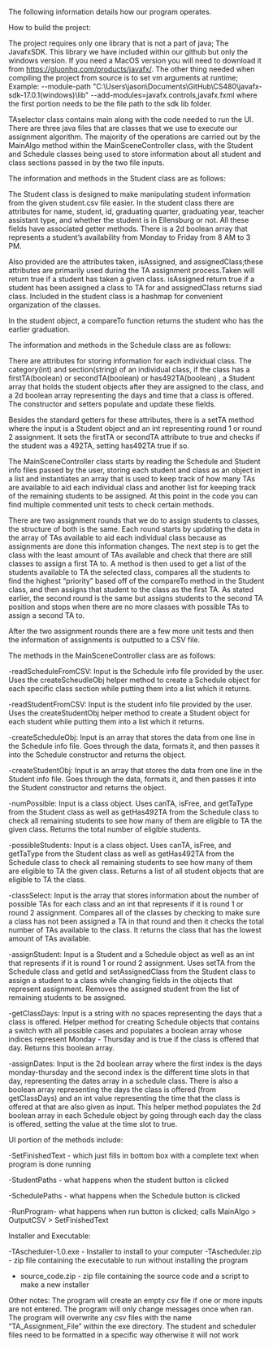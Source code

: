 The following information details how our program operates.

How to build the project:

The project requires only one library that is not a part of java; The JavafxSDK. This library we have included within our github but only the windows version. If you need a MacOS version you will need to download it from https://gluonhq.com/products/javafx/. The other thing needed when compiling the project from source is to set vm arguments at runtime; 
Example:
 --module-path "C:\Users\jason\Documents\GitHub\CS480\javafx-sdk-17.0.1(windows)\lib" --add-modules=javafx.controls,javafx.fxml
where the first portion needs to be the file path to the sdk lib folder.

TAselector class contains main along with the code needed to run the UI.
There are three java files that are classes that we use to execute our assignment algorithm. The majority of the operations are carried out by the MainAlgo method within the MainSceneController class, with the Student and Schedule classes being used to store information about all student and class sections passed in by the two file inputs.

The information and methods in the Student class are as follows:

The Student class is designed to make manipulating student information from the given student.csv file easier. In the student class there are attributes for name, student, id, graduating quarter, graduating year, teacher assistant type,  and whether the student is in Ellensburg or not. All these fields have associated getter methods. There is a 2d boolean array that represents a student’s availability from Monday to Friday from 8 AM to 3 PM. 

Also provided are the attributes taken, isAssigned, and assignedClass;these attributes are primarily used during the TA assignment process.Taken will return true if a student has taken a given class. isAssigned return true if a student has been assigned a class to TA for and assignedClass returns siad class. Included in the student class is a hashmap for convenient organization of the classes.

In the student object, a compareTo function returns the student who has the earlier graduation. 

The information and methods in the Schedule class are as follows:

There are attributes for storing information for each individual class. The category(int) and section(string) of an individual class, if the class has a firstTA(boolean) or secondTA(boolean) or has492TA(boolean) , a Student array that holds the student objects after they are assigned to the class, and a 2d boolean array representing the days and time that a class is offered. The constructor and setters populate and update these fields.

Besides the standard getters for these attributes, there is a setTA method where the input is a Student object and an int representing round 1 or round 2 assignment. It sets the firstTA or secondTA attribute to true and checks if the student was a 492TA, setting has492TA true if so. 

The MainSceneController class starts by reading the Schedule and Student info files passed by the user, storing each student and class as an object in a list and instantiates an array that is used to keep track of how many TAs are available to aid each individual class and another list for keeping track of the remaining students to be assigned. At this point in the code you can find multiple commented unit tests to check certain methods.

There are two assignment rounds that we do to assign students to classes, the structure of both is the same. Each round starts by updating the data in the array of TAs available to aid each individual class because as assignments are done this information changes. The next step is to get the class with the least amount of TAs available and check that there are still classes to assign a first TA to. A method is then used to get a list of the students available to TA the selected class, compares all the students to find the highest “priority” based off of the compareTo method in the Student class, and then assigns that student to the class as the first TA. As stated earlier, the second round is the same but assigns students to the second TA position and stops when there are no more classes with possible TAs to assign a second TA to.

After the two assignment rounds there are a few more unit tests and then the information of assignments is outputted to a CSV file. 

The methods in the MainSceneController class are as follows:

-readScheduleFromCSV: Input is the Schedule info file provided by the user. Uses the createScheudleObj helper method to create a Schedule object for each specific class section while putting them into a list which it returns.

-readStudentFromCSV: Input is the student info file provided by the user. Uses the createStudentObj helper method to create a Student object for each student while putting them into a list which it returns.

-createScheduleObj: Input is an array that stores the data from one line in the Schedule info file. Goes through the data, formats it, and then passes it into the Schedule constructor and returns the object. 

-createStudentObj: Input is an array that stores the data from one line in the Student info file. Goes through the data, formats it, and then passes it into the Student constructor and returns the object. 

-numPossible: Input is a class object. Uses canTA, isFree, and getTaType from the Student class as well as getHas492TA from the Schedule class to check all remaining students to see how many of them are eligible to TA the given class. Returns the total number of eligible students.

-possibleStudents: Input is a class object.  Uses canTA, isFree, and getTaType from the Student class as well as getHas492TA from the Schedule class to check all remaining students to see how many of them are eligible to TA the given class. Returns a list of all student objects that are eligible to TA the class.

-classSelect: Input is the array that stores information about the number of possible TAs for each class and an int that represents if it is round 1 or round 2 assignment. Compares all of the classes by checking to make sure a class has not been assigned a TA in that round and then it checks the total number of TAs available to the class. It returns the class that has the lowest amount of TAs available. 

-assignStudent: Input is a Student and a Schedule object as well as an int that represents if it is round 1 or round 2 assignment. Uses setTA from the Schedule class and getId and setAssignedClass from the Student class to assign a student to a class while changing fields in the objects that represent assignment. Removes the assigned student from the list of remaining students to be assigned. 

-getClassDays: Input is a string with no spaces representing the days that a class is offered. Helper method for creating Schedule objects that contains a switch with all possible cases and populates a boolean array whose indices represent Monday - Thursday and is true if the class is offered that day. Returns this boolean array. 

-assignDates: Input is the 2d boolean array where the first index is the days monday-thursday and the second index is the different time slots in that day, representing the dates array in a schedule class. There is also a boolean array representing the days the class is offered (from getClassDays) and an int value representing the time that the class is offered at that are also given as input. This helper method populates the 2d boolean array in each Schedule object by going through each day the class is offered, setting the value at the time slot to true. 

UI portion of the methods include:

-SetFinishedText - which just fills in bottom box with a complete text when program is done running

-StudentPaths - what happens when the student button is clicked

-SchedulePaths - what happens when the Schedule button is clicked

-RunProgram- what happens when run button is clicked; calls MainAlgo > OutputCSV > SetFinishedText

Installer and Executable:

-TAscheduler-1.0.exe - Installer to install to your computer
-TAscheduler.zip - zip file containing the executable to run without installing the program
- source_code.zip - zip file containing the source code and a script to make a new installer

Other notes:
The program will create an empty csv file if one or more inputs are not entered.
The program will only change messages once when ran.
The program will overwrite any csv files with the name “TA_Assignment_File” within the exe directory.
The student and scheduler files need to be formatted in a specific way otherwise it will not work

